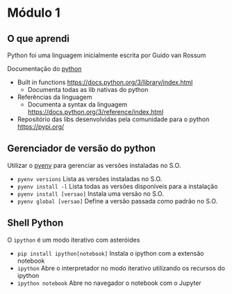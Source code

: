 # Módulo 1

## O que aprendi

Python foi uma linguagem inicialmente escrita por Guido van Rossum

Documentação do [python](https://docs.python.org)

- Built in functions https://docs.python.org/3/library/index.html
  - Documenta todas as lib nativas do python
- Referências da linguagem
  - Documenta a syntax da linguagem https://docs.python.org/3/reference/index.html
- Repositório das libs desenvolvidas pela comunidade para o python https://pypi.org/

## Gerenciador de versão do python

Utilizar o [pyenv](https://github.com/pyenv/pyenv) para gerenciar as versões instaladas no S.O.

- `pyenv versions` Lista as versões instaladas no S.O.
- `pyenv install -l` Lista todas as versões disponíveis para a instalação
- `pyenv install [versao]` Instala uma versão no S.O.
- `pyenv global [versao]` Define a versão passada como padrão no S.O.

## Shell Python

O `ipython` é um modo iterativo com asteróides

- `pip install ipython[notebook]` Instala o ipython com a extensão notebook
- `ipython` Abre o interpretador no modo iterativo utilizando os recursos do ipython
- `ipython notebook` Abre no navegador o notebook com o Jupyter
